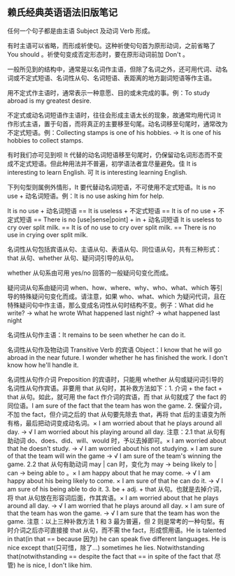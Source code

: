 赖氏经典英语语法旧版笔记
--------------------

任何一个句子都是由主语 Subject 及动词 Verb 形成。

有时主语可以省略，而形成祈使句。这种祈使句句首为原形动词，之前省略了 You should 。祈使句变成否定形态时，要在原形动词前加 Don't 。

一般所见到的结构中，通常是以名词作主语，但除了名词之外，还可用代词、动名词或不定式短语、名词性从句、名词短语、表距离的地方副词短语等作主语。

用不定式作主语时，通常表示一种意愿、目的或未完成的事。例：To study abroad is my greatest desire.

不定式或动名词短语作主语时，往往会形成主语太长的现象，故通常均用代词 It 作形式主语，置于句首，而将真正的主要移至句尾。动名词移至句尾时，通常改为不定式短语。例：Collecting stamps is one of his hobbies. -> It is one of his hobbies to collect stamps.

有时我们亦可见到呗 It 代替的动名词短语移至句尾时，仍保留动名词形态而不变成不定式短语。但此种用法并不普遍，初学语法者宜尽量避免。佳 It is interesting to learn English.    可 It is interesting learning English.

下列句型则属例外情形，It 要代替动名词短语，不可使用不定式短语。It is no use + 动名词短语。例：It is no use asking him for help.

It is no use + 动名词短语 == It is useless + 不定式短语 == It is of no use + 不定式短语 == There is no [use|sense|point] + in + 动名词短语    It is useless to cry over split milk. == It is of no use to cry over split milk. == There is no use in crying over split milk.

名词性从句包括宾语从句、主语从句、表语从句、同位语从句，共有三种形式：that 从句、whether 从句、疑问词引导的从句。

whether 从句系由可用 yes/no 回答的一般疑问句变化而成。

疑问词从句系由疑问词 when、how、where、why、who、what、which 等引导的特殊疑问句变化而成。请注意，如果 who、what、which 为疑问代词，且在特殊疑问句中作主语，那么变成名词性从句时结构不变。例子：What did he write? -> what he wrote    What happened last night? -> what happened last night

名词性从句作主语：It remains to be seen whether he can do it.

名词性从句作及物动词 Transitive Verb 的宾语 Object：I know that he will go abroad in the near future.    I wonder whether he has finished the work.    I don't know how he'll handle it.

名词性从句作介词 Preposition 的宾语时，只能用 whether 从句或疑问词引导的名词性从句作宾语。非要用 that 从句时，其补救方法如下：1. 介词 + the fact + that 从句。如此，就可用 the fact 作介词的宾语，而 that 从句就成了 the fact 的同位语。I am sure of the fact that the team has won the game. 2. 保留介词，不加 the fact，但介词之后的 that 从句要先除去 that，再将 that 后的主语变为所有格，最后把动词变成动名词。× I am worried about that he plays around all day. -> √ I am worried about his playing around all day. 注意：2.1 that 从句有助动词 do、does、did、will、would 时，予以去掉即可。× I am worried about that he doesn't study. -> √ I am worried about his not studying. × I am sure of that the team will win the game -> √ I am sure of the team's winning the game. 2.2 that 从句有助动词 may | can 时，变化为 may -> being likely to | can -> being able to 。× I am happy about that he may come. -> √ I am happy about his being likely to come. × I am sure of that he can do it. -> √ I am sure of his being able to do it. 3. be + adj. + that 从句。也就是去掉介词，将 that 从句放在形容词后面，作其宾语。× I am worried about that he plays around all day. -> √ I am worried that he plays around all day. × I am sure of that the team has won the game. -> √ I am sure that the team has won the game. 注意：以上三种补救方法 1 和 3 最为普遍，但 2 则是常考的一种句型。有时介词之后亦可直接接 that 从句，而不需 the fact，形成惯用语。He is talented in that(in that == because 因为) he can speak five different languages. He is nice except that(只可惜，除了...) sometimes he lies. Notwithstanding that(notwithstanding == despite the fact that == in spite of the fact that 尽管) he is nice, I don't like him.

















